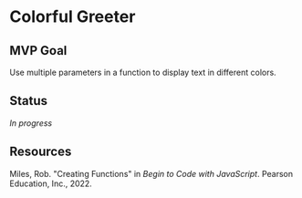 # Colorful Greeter

## MVP Goal

Use multiple parameters in a function to display text in different colors.

## Status

_In progress_

## Resources

Miles, Rob. "Creating Functions" in _Begin to Code with JavaScript_. Pearson Education, Inc., 2022.
